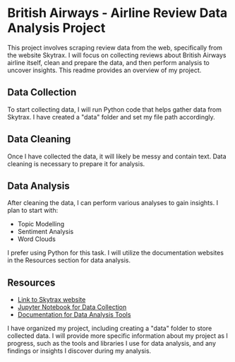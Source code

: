 # British Airways - Airline Review Data Analysis Project

This project involves scraping review data from the web, specifically from the website Skytrax. I will focus on collecting reviews about British Airways airline itself, clean and prepare the data, and then perform analysis to uncover insights. This readme provides an overview of my project.

## Data Collection

To start collecting data, I will run Python code that helps gather data from Skytrax. I have created a "data" folder and set my file path accordingly.

## Data Cleaning

Once I have collected the data, it will likely be messy and contain text. Data cleaning is necessary to prepare it for analysis.

## Data Analysis

After cleaning the data, I can perform various analyses to gain insights. I plan to start with:
- Topic Modelling
- Sentiment Analysis
- Word Clouds

I prefer using Python for this task. I will utilize the documentation websites in the Resources section for data analysis.

## Resources

- [Link to Skytrax website](https://www.skytraxratings.com/)
- [Jupyter Notebook for Data Collection](link_to_notebook.ipynb)
- [Documentation for Data Analysis Tools](link_to_documentation)

I have organized my project, including creating a "data" folder to store collected data. I will provide more specific information about my project as I progress, such as the tools and libraries I use for data analysis, and any findings or insights I discover during my analysis.

